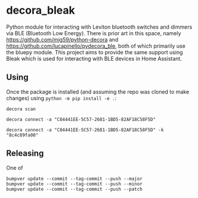 # decora_bleak

Python module for interacting with Leviton bluetooth switches and dimmers via BLE (Bluetooth Low Energy). There is prior art in this space, namely https://github.com/mjg59/python-decora and https://github.com/lucapinello/pydecora_ble, both of which primarily use the bluepy module. This project aims to provide the same support using Bleak which is used for interacting with BLE devices in Home Assistant.

## Using

Once the package is installed (and assuming the repo was cloned to make changes) using `python -m pip install -e .`:

```
decora scan
```

```
decora connect -a "C84441EE-5C57-2681-1BD5-82AF18C58F5D"
```

```
decora connect -a "C84441EE-5C57-2681-1BD5-82AF18C58F5D" -k "8c4c89fa00"
```

## Releasing

One of

```
bumpver update --commit --tag-commit --push --major
bumpver update --commit --tag-commit --push --minor
bumpver update --commit --tag-commit --push --patch
```
